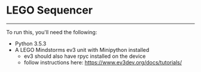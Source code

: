 # LEGO Sequencer

---

To run this, you'll need the following:

- Python 3.5.3
- A LEGO Mindstorms ev3 unit with Minipython installed
  * ev3 should also have rpyc installed on the device
  * follow instructions here: https://www.ev3dev.org/docs/tutorials/
